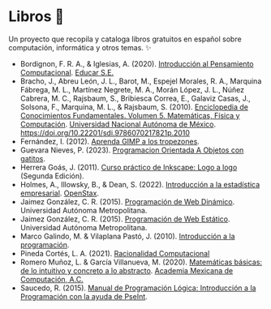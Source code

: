 # Libros 📘

Un proyecto que recopila y cataloga libros gratuitos en español sobre computación, informática y otros temas. ✨

* Bordignon, F. R. A., & Iglesias, A. (2020).
[Introducción al Pensamiento Computacional](https://unipe.educar.gob.ar/storage/app/file/ckeditor/introduccion-pensamiento-computacional-5e581511a29dc.pdf).
[Educar S.E.](https://unipe.educar.gob.ar/unipe)
* Bracho, J., Abreu León, J. L., Barot, M., Espejel Morales, R. A., Marquina Fábrega, M. L., Martínez Negrete, M. A., Morán López, J. L., Núñez Cabrera, M. C., Rajsbaum, S., Bribiesca Correa, E., Galaviz Casas, J., Solsona, F., Marquina, M. L., & Rajsbaum, S. (2010).
[Enciclopedia de Conocimientos Fundamentales. Volumen 5. Matemáticas, Física y Computación](http://www.librosoa.unam.mx/handle/123456789/3048). 
[Universidad Nacional Autónoma de México](http://www.librosoa.unam.mx/).
https://doi.org/10.22201/sdi.9786070217821p.2010
* Fernández, I. (2012). 
[Aprenda GIMP a los tropezones](https://irisfernandez.com.ar/betaweblog/index.php/2012/09/13/aprenda-gimp-a-los-tropezones-2/).
* Guevara Nieves, P. (2023).
[Programacion Orientada A Objetos con gatitos](https://github.com/paulinacarolina/ProgramacionOrientadaAObjetosConGatitos).
* Herrera Goás, J. (2011). 
[Curso práctico de Inkscape: Logo a logo](https://archive.org/details/CursoPracticoDeInkscapeLogoALogo)
(Segunda Edición).
* Holmes, A., Illowsky, B., & Dean, S. (2022).
[Introducción a la estadística empresarial](https://openstax.org/details/books/introducci%C3%B3n-estad%C3%ADstica-empresarial).
[OpenStax](https://openstax.org/).
* Jaimez González, C. R. (2015).
[Programación de Web Dinámico](https://www.researchgate.net/publication/303805672_Programacion_de_Web_Dinamico).
Universidad Autónoma Metropolitana.
* Jaimez González, C. R. (2015).
[Programación de Web Estático](https://www.researchgate.net/publication/303805570_Programacion_de_Web_Estatico).
Universidad Autónoma Metropolitana.
* Marco Galindo, M. & Vilaplana Pastó, J. (2010).
[Introducción a la programación](https://www.guao.org/sites/default/files/biblioteca/Introducci%C3%B3n%20a%20la%20programaci%C3%B3n.pdf).
* Pineda Cortés, L. A. (2021).
[Racionalidad Computacional](https://membresias.amexcomp.mx/media/publicaciones/racionalidad-comp-2021.pdf)
* Romero Muñoz, L. & García Villanueva, M. (2020). 
[Matemáticas básicas: de lo intuitivo y concreto a lo abstracto](https://membresias.amexcomp.mx/media/publicaciones/matematicas-basicas-2020.pdf). 
[Academia Mexicana de Computación, A.C.](https://membresias.amexcomp.mx/publications/list-books/)
* Saucedo, R. (2015).
[Manual de Programación Lógica: Introducción a la Programación con la ayuda de PseInt](https://www.rua.udg.mx/portal/recursos/ficha/4950/manual-de-programacion-logica-introduccion-a-la-programacion-con-la-ayuda-de-pseint).
